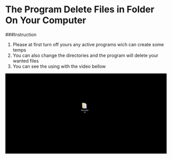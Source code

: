# The Program Delete Files in Folder On Your Computer<br>


###Instruction<br>
1. Please at first turn off yours any active programs wich can create some temps<br>
2. You can also change the directories and the program will delete your wanted files<br>
3. You can see the using with the video bellow

<p align="center">
<img src="https://github.com/HovoNalbandyan/Delete-Temps/blob/master/DelTem.gif">
</p>
